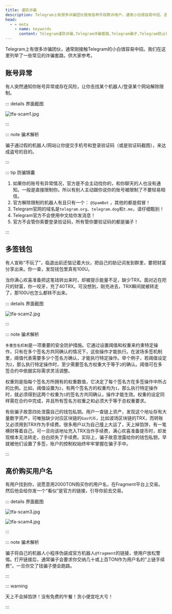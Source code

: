```yaml
---
title: 谨防诈骗
description: Telegram上有很多诈骗团伙使用各种手段欺诈用户。通常小白很容易中招，造成不必要的财产损失。本文介绍了常见的诈骗形式，帮助用户有效避坑，防止陷入诈骗圈套。
head:
  - - meta
    - name: keywords
      content: Telegram谨防诈骗,Telegram诈骗套路,Telegram骗子,Telegram防止被骗,TG谨防诈骗,TG诈骗套路,TG骗子,TG防止被骗,电报谨防诈骗,电报诈骗套路,电报骗子,电报防止被骗
---
```


Telegram上有很多诈骗团伙，通常刚接触Telegram的小白很容易中招。我们在这里列举了一些常见的诈骗套路，供大家参考。

## 账号异常

有人突然通知你账号异常或存在风险，让你去找某个机器人/登录某个网站解除限制。

::: details 界面截图

![tfa-scam1.jpg](https://cdn.jsdelivr.net/gh/tgwiki/images/tfa/scam1.jpg)

:::

::: note 骗术解析

骗子通过假的机器人/网站让你提交手机号和登录验证码（或是验证码截图），来达成盗号的目的。

:::

::: tip 防骗锦囊

1. 如果你的账号有异常情况，官方是不会主动找你的，和你聊天的人也没有通知。一般是直接限制你。所以有别人主动跟你说你的账号被限制了不要轻易相信。
2. 官方解除限制的机器人有且只有一个： `@SpamBot` ，其他的都是假冒！
3. Telegram官网的域名是`telegram.org`、`telegram.dog`和`t.me`，请仔细甄别！
4. Telegram官方不会使用中文给你发消息！
5. 官方不会管你索要登录验证码，所有管你要验证码的都是骗子！

:::

## 多签钱包

有人宣称“不玩了”，临退出前还惦记着大伙，把自己的助记词发到群里，要把财富分享出来。你一查，发现钱包里真有100U。

当你满心欢喜准备把这笔钱转出来时，却被提示能量不足，缺少TRX。面对近在咫尺的财富，你一咬牙，充了40TRX。可没想到，刚充进去，TRX瞬间就被转走了，那100U也怎么都转不出来。

::: details 界面截图

![tfa-scam2.jpg](https://cdn.jsdelivr.net/gh/tgwiki/images/tfa/scam2.jpg)

:::

::: note 骗术解析

`多重签名机制`是一项重要的安全防护措施。它通过设置阈值和权重来约束特定操作，只有在多个签名方共同确认的情况下，这些操作才能执行。在波场多签机制里，阈值代表需要多少个签名方确认，才能执行特定操作。举个例子，若阈值设定为`2`，那么执行特定操作时，至少需要签名方权重大于等于`2`的确认。阈值可在多签合约中依据实际需求灵活调整。

权重则是指每个签名方所拥有的权重数值，它决定了每个签名方在多签操作中所占的比例。比如，阈值设置为`2`，有两个签名方的权重均为`1`，那么执行特定操作时，就必须得到这两个权重为`1`的签名方共同确认，操作才能生效。权重的设定同样需在合约中完成，并且所有签名方权重之和必须大于等于总权重要求。

有些骗子故意四处泄露自己的钱包私钥。用户一查链上资产，发现这个地址存有大量数字资产，可唯独缺少对应区块链的`Gas代币`，比如波场区块链的TRX，而转账又必须用到TRX作为手续费。很多用户以为自己撞上大运了，天上掉馅饼，有一笔横财等着自己。可一旦向该地址充入TRX当作手续费，满心欢喜准备提币时，却发现根本无法转走，白白损失了手续费。实际上，骗子故意泄露给你的钱包私钥，早就被他们设置了多签，账户的控制权始终牢牢掌握在骗子手中。

:::

## 高价购买用户名

有用户找到你，说愿意用2000TON购买你的用户名，在Fragment平台上交易。然后他会给你发一个“看似”是官方的链接，引导你前去交易。

::: details 界面截图

![tfa-scam3.jpg](https://cdn.jsdelivr.net/gh/tgwiki/images/tfa/scam3.jpg)

![tfa-scam4.jpg](https://cdn.jsdelivr.net/gh/tgwiki/images/tfa/scam4.jpg)

:::

::: note 骗术解析

骗子将自己的机器人小程序伪装成官方机器人`@fragment`的链接，使用户放松警惕。打开链接后，通常骗子会要求你交纳几十或上百TON作为用户名的“上链手续费”。一旦你交了钱骗子便会跑路。

:::

::: warning

天上不会掉馅饼！没有免费的午餐！贪小便宜吃大亏！

:::
